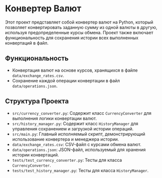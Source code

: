 # Конвертер Валют

Этот проект представляет собой конвертер валют на Python, который позволяет конвертировать заданную сумму из одной валюты в другую, используя предопределенные курсы обмена. Проект также включает функциональность для сохранения истории всех выполненных конвертаций в файл.

## Функциональность
- Конвертация валют на основе курсов, хранящихся в файле `data/exchange_rates.csv`.
- Сохранение каждой операции конвертации в файл `data/operations.json`.

## Структура Проекта
- `src/currency_converter.py`: Содержит класс `CurrencyConverter` для выполнения логики конвертации валют.
- `src/history_manager.py`: Содержит класс `HistoryManager` для управления сохранением и загрузкой истории операций.
- `src/main.py`: Главный исполняемый скрипт, демонстрирующий использование конвертера и менеджера истории.
- `data/exchange_rates.csv`: CSV-файл с курсами обмена валют.
- `data/operations.json`: JSON-файл, используемый для хранения истории конвертаций.
- `tests/test_currency_converter.py`: Тесты для класса `CurrencyConverter`.
- `tests/test_history_manager.py`: Тесты для класса `HistoryManager`.
